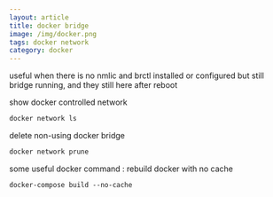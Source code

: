 ```yaml
---
layout: article
title: docker bridge
image: /img/docker.png
tags: docker network
category: docker
---
```


useful when there is no nmlic and brctl installed or configured but still bridge running, and they still here after reboot

show docker controlled network

```markdown
docker network ls
```

delete non-using docker bridge

```markdown
docker network prune
```

some useful docker command :
rebuild docker with no cache

```markdown
docker-compose build --no-cache
```
